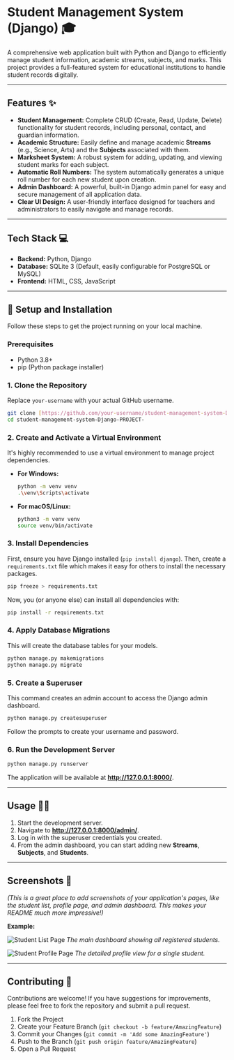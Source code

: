 # Student Management System (Django) 🎓

A comprehensive web application built with Python and Django to efficiently manage student information, academic streams, subjects, and marks. This project provides a full-featured system for educational institutions to handle student records digitally.

---

## Features ✨

- **Student Management:** Complete CRUD (Create, Read, Update, Delete) functionality for student records, including personal, contact, and guardian information.
- **Academic Structure:** Easily define and manage academic **Streams** (e.g., Science, Arts) and the **Subjects** associated with them.
- **Marksheet System:** A robust system for adding, updating, and viewing student marks for each subject.
- **Automatic Roll Numbers:** The system automatically generates a unique roll number for each new student upon creation.
- **Admin Dashboard:** A powerful, built-in Django admin panel for easy and secure management of all application data.
- **Clear UI Design:** A user-friendly interface designed for teachers and administrators to easily navigate and manage records.

---

## Tech Stack 💻

- **Backend:** Python, Django
- **Database:** SQLite 3 (Default, easily configurable for PostgreSQL or MySQL)
- **Frontend:** HTML, CSS, JavaScript

---

## 🚀 Setup and Installation

Follow these steps to get the project running on your local machine.

### Prerequisites

- Python 3.8+
- pip (Python package installer)

### 1. Clone the Repository

Replace `your-username` with your actual GitHub username.

```bash
git clone [https://github.com/your-username/student-management-system-Django-PROJECT-.git](https://github.com/your-username/student-management-system-Django-PROJECT-.git)
cd student-management-system-Django-PROJECT-
```

### 2. Create and Activate a Virtual Environment

It's highly recommended to use a virtual environment to manage project dependencies.

- **For Windows:**
    ```bash
    python -m venv venv
    .\venv\Scripts\activate
    ```
- **For macOS/Linux:**
    ```bash
    python3 -m venv venv
    source venv/bin/activate
    ```

### 3. Install Dependencies

First, ensure you have Django installed (`pip install django`). Then, create a `requirements.txt` file which makes it easy for others to install the necessary packages.

```bash
pip freeze > requirements.txt
```

Now, you (or anyone else) can install all dependencies with:

```bash
pip install -r requirements.txt
```

### 4. Apply Database Migrations

This will create the database tables for your models.

```bash
python manage.py makemigrations
python manage.py migrate
```

### 5. Create a Superuser

This command creates an admin account to access the Django admin dashboard.

```bash
python manage.py createsuperuser
```
Follow the prompts to create your username and password.

### 6. Run the Development Server

```bash
python manage.py runserver
```
The application will be available at **http://127.0.0.1:8000/**.

---

## Usage 🧑‍🏫

1.  Start the development server.
2.  Navigate to **http://127.0.0.1:8000/admin/**.
3.  Log in with the superuser credentials you created.
4.  From the admin dashboard, you can start adding new **Streams**, **Subjects**, and **Students**.

---

## Screenshots 📸

*(This is a great place to add screenshots of your application's pages, like the student list, profile page, and admin dashboard. This makes your README much more impressive!)*

**Example:**

![Student List Page](link-to-your-screenshot.png)
*The main dashboard showing all registered students.*

![Student Profile Page](link-to-your-screenshot.png)
*The detailed profile view for a single student.*

---

## Contributing 🤝

Contributions are welcome! If you have suggestions for improvements, please feel free to fork the repository and submit a pull request.

1.  Fork the Project
2.  Create your Feature Branch (`git checkout -b feature/AmazingFeature`)
3.  Commit your Changes (`git commit -m 'Add some AmazingFeature'`)
4.  Push to the Branch (`git push origin feature/AmazingFeature`)
5.  Open a Pull Request

